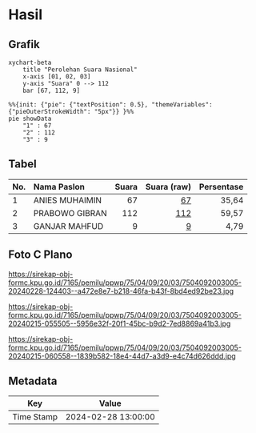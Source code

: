 # Hasil

## Grafik

```mermaid
xychart-beta
    title "Perolehan Suara Nasional"
    x-axis [01, 02, 03]
    y-axis "Suara" 0 --> 112
    bar [67, 112, 9]
```

```mermaid
%%{init: {"pie": {"textPosition": 0.5}, "themeVariables": {"pieOuterStrokeWidth": "5px"}} }%%
pie showData
    "1" : 67
    "2" : 112
    "3" : 9
```

## Tabel

| No. | Nama Paslon    | Suara | Suara (raw) | Persentase |
|:--- |:-------------- | -----:| -----------:| ----------:|
| 1   | ANIES MUHAIMIN | 67    | [67][p-1]   | 35,64      |
| 2   | PRABOWO GIBRAN | 112   | [112][p-2]  | 59,57      |
| 3   | GANJAR MAHFUD  | 9     | [9][p-3]    | 4,79       |


[p-1]: https://github.com/gigit-pemilu/pemilu-2024/blob/main/pilpres/hitung-suara/sub/75-gorontalo/sub/04-pohuwato/sub/09-buntulia/sub/2003-taluduyunu/sub/005-tps/sub/paslon-1.txt
[p-2]: https://github.com/gigit-pemilu/pemilu-2024/blob/main/pilpres/hitung-suara/sub/75-gorontalo/sub/04-pohuwato/sub/09-buntulia/sub/2003-taluduyunu/sub/005-tps/sub/paslon-2.txt
[p-3]: https://github.com/gigit-pemilu/pemilu-2024/blob/main/pilpres/hitung-suara/sub/75-gorontalo/sub/04-pohuwato/sub/09-buntulia/sub/2003-taluduyunu/sub/005-tps/sub/paslon-3.txt

## Foto C Plano

https://sirekap-obj-formc.kpu.go.id/7165/pemilu/ppwp/75/04/09/20/03/7504092003005-20240228-124403--a472e8e7-b218-46fa-b43f-8bd4ed92be23.jpg

https://sirekap-obj-formc.kpu.go.id/7165/pemilu/ppwp/75/04/09/20/03/7504092003005-20240215-055505--5956e32f-20f1-45bc-b9d2-7ed8869a41b3.jpg

https://sirekap-obj-formc.kpu.go.id/7165/pemilu/ppwp/75/04/09/20/03/7504092003005-20240215-060558--1839b582-18e4-44d7-a3d9-e4c74d626ddd.jpg


## Metadata

| Key        | Value               |
| ---------- | ------------------- |
| Time Stamp | 2024-02-28 13:00:00 |



